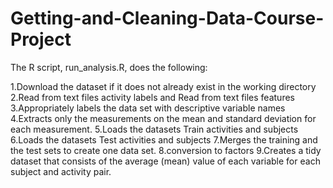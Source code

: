 # Getting-and-Cleaning-Data-Course-Project

The R script, run_analysis.R, does the following:

1.Download the dataset if it does not already exist in the working directory
2.Read from text files activity labels and Read from text files features
3.Appropriately labels the data set with descriptive variable names
4.Extracts only the measurements on the mean and standard deviation for each measurement.
5.Loads the datasets Train activities and subjects
6.Loads the datasets Test activities and subjects
7.Merges the training and the test sets to create one data set.
8.conversion to factors
9.Creates a tidy dataset that consists of the average (mean) value of each variable for each subject and activity pair.

